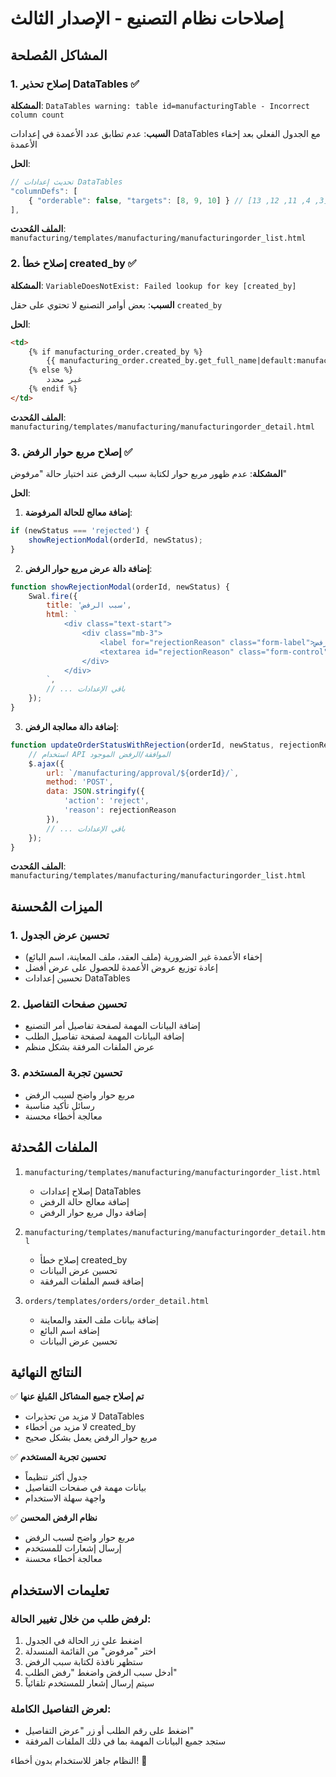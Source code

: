 # إصلاحات نظام التصنيع - الإصدار الثالث

## المشاكل المُصلحة

### 1. إصلاح تحذير DataTables ✅
**المشكلة**: `DataTables warning: table id=manufacturingTable - Incorrect column count`

**السبب**: عدم تطابق عدد الأعمدة في إعدادات DataTables مع الجدول الفعلي بعد إخفاء الأعمدة

**الحل**:
```javascript
// تحديث إعدادات DataTables
"columnDefs": [
    { "orderable": false, "targets": [8, 9, 10] } // بدلاً من [3, 4, 11, 12, 13]
],
```

**الملف المُحدث**: `manufacturing/templates/manufacturing/manufacturingorder_list.html`

### 2. إصلاح خطأ created_by ✅
**المشكلة**: `VariableDoesNotExist: Failed lookup for key [created_by]`

**السبب**: بعض أوامر التصنيع لا تحتوي على حقل `created_by`

**الحل**:
```html
<td>
    {% if manufacturing_order.created_by %}
        {{ manufacturing_order.created_by.get_full_name|default:manufacturing_order.created_by.username }}
    {% else %}
        غير محدد
    {% endif %}
</td>
```

**الملف المُحدث**: `manufacturing/templates/manufacturing/manufacturingorder_detail.html`

### 3. إصلاح مربع حوار الرفض ✅
**المشكلة**: عدم ظهور مربع حوار لكتابة سبب الرفض عند اختيار حالة "مرفوض"

**الحل**:
1. **إضافة معالج للحالة المرفوضة**:
```javascript
if (newStatus === 'rejected') {
    showRejectionModal(orderId, newStatus);
}
```

2. **إضافة دالة عرض مربع حوار الرفض**:
```javascript
function showRejectionModal(orderId, newStatus) {
    Swal.fire({
        title: 'سبب الرفض',
        html: `
            <div class="text-start">
                <div class="mb-3">
                    <label for="rejectionReason" class="form-label">سبب الرفض <span class="text-danger">*</span></label>
                    <textarea id="rejectionReason" class="form-control" rows="4" placeholder="أدخل سبب الرفض..." required></textarea>
                </div>
            </div>
        `,
        // ... باقي الإعدادات
    });
}
```

3. **إضافة دالة معالجة الرفض**:
```javascript
function updateOrderStatusWithRejection(orderId, newStatus, rejectionReason) {
    // استخدام API الموافقة/الرفض الموجود
    $.ajax({
        url: `/manufacturing/approval/${orderId}/`,
        method: 'POST',
        data: JSON.stringify({
            'action': 'reject',
            'reason': rejectionReason
        }),
        // ... باقي الإعدادات
    });
}
```

**الملف المُحدث**: `manufacturing/templates/manufacturing/manufacturingorder_list.html`

## الميزات المُحسنة

### 1. تحسين عرض الجدول
- إخفاء الأعمدة غير الضرورية (ملف العقد، ملف المعاينة، اسم البائع)
- إعادة توزيع عروض الأعمدة للحصول على عرض أفضل
- تحسين إعدادات DataTables

### 2. تحسين صفحات التفاصيل
- إضافة البيانات المهمة لصفحة تفاصيل أمر التصنيع
- إضافة البيانات المهمة لصفحة تفاصيل الطلب
- عرض الملفات المرفقة بشكل منظم

### 3. تحسين تجربة المستخدم
- مربع حوار واضح لسبب الرفض
- رسائل تأكيد مناسبة
- معالجة أخطاء محسنة

## الملفات المُحدثة

1. `manufacturing/templates/manufacturing/manufacturingorder_list.html`
   - إصلاح إعدادات DataTables
   - إضافة معالج حالة الرفض
   - إضافة دوال مربع حوار الرفض

2. `manufacturing/templates/manufacturing/manufacturingorder_detail.html`
   - إصلاح خطأ created_by
   - تحسين عرض البيانات
   - إضافة قسم الملفات المرفقة

3. `orders/templates/orders/order_detail.html`
   - إضافة بيانات ملف العقد والمعاينة
   - إضافة اسم البائع
   - تحسين عرض البيانات

## النتائج النهائية

✅ **تم إصلاح جميع المشاكل المُبلغ عنها**
- لا مزيد من تحذيرات DataTables
- لا مزيد من أخطاء created_by
- مربع حوار الرفض يعمل بشكل صحيح

✅ **تحسين تجربة المستخدم**
- جدول أكثر تنظيماً
- بيانات مهمة في صفحات التفاصيل
- واجهة سهلة الاستخدام

✅ **نظام الرفض المحسن**
- مربع حوار واضح لسبب الرفض
- إرسال إشعارات للمستخدم
- معالجة أخطاء محسنة

## تعليمات الاستخدام

### لرفض طلب من خلال تغيير الحالة:
1. اضغط على زر الحالة في الجدول
2. اختر "مرفوض" من القائمة المنسدلة
3. ستظهر نافذة لكتابة سبب الرفض
4. أدخل سبب الرفض واضغط "رفض الطلب"
5. سيتم إرسال إشعار للمستخدم تلقائياً

### لعرض التفاصيل الكاملة:
- اضغط على رقم الطلب أو زر "عرض التفاصيل"
- ستجد جميع البيانات المهمة بما في ذلك الملفات المرفقة

النظام جاهز للاستخدام بدون أخطاء! 🎉 